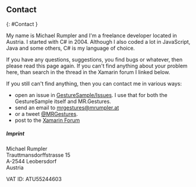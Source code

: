 ## Contact
{: #Contact }

My name is Michael Rumpler and I'm a freelance developer located in Austria. I started with C# in 2004. Although I also coded a lot in JavaScript, Java and some others, C# is my language of choice.

If you have any questions, suggestions, you find bugs or whatever, then please read this page again. If you can't find anything about your problem here, than search in the thread in the Xamarin forum I linked below.

If you still can't find anything, then you can contact me in various ways:

*   open an issue in [GestureSample/Issues](https://github.com/MichaelRumpler/GestureSample/issues). I use that for both the GestureSample itself and MR.Gestures.
*   send an email to [mrgestures@mrumpler.at](mailto:mrgestures@mrumpler.at)
*   or a tweet [@MRGestures](https://twitter.com/MRGestures).
*   post to the [Xamarin Forum](https://forums.xamarin.com/discussion/32956/mr-gestures-handles-all-touch-gestures#latest)

##### Imprint

Michael Rumpler  
Trauttmansdorffstrasse 15  
A-2544 Leobersdorf  
Austria

VAT ID: ATU55244603
